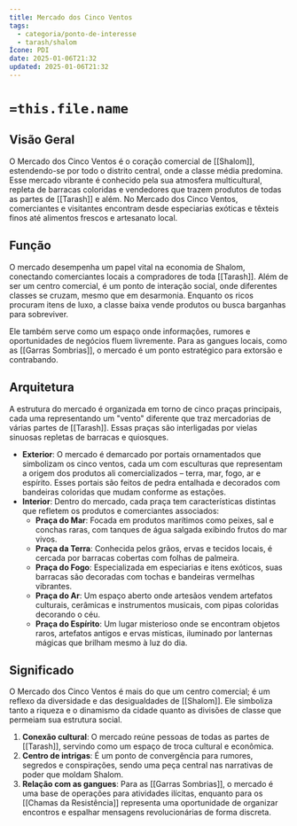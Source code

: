 ```yaml
---
title: Mercado dos Cinco Ventos
tags:
  - categoria/ponto-de-interesse
  - tarash/shalom
Ícone: PDI
date: 2025-01-06T21:32
updated: 2025-01-06T21:32
---
```


# `=this.file.name`

## Visão Geral

O Mercado dos Cinco Ventos é o coração comercial de [[Shalom]], estendendo-se por todo o distrito central, onde a classe média predomina. Esse mercado vibrante é conhecido pela sua atmosfera multicultural, repleta de barracas coloridas e vendedores que trazem produtos de todas as partes de [[Tarash]] e além. No Mercado dos Cinco Ventos, comerciantes e visitantes encontram desde especiarias exóticas e têxteis finos até alimentos frescos e artesanato local.

## Função

O mercado desempenha um papel vital na economia de Shalom, conectando comerciantes locais a compradores de toda [[Tarash]]. Além de ser um centro comercial, é um ponto de interação social, onde diferentes classes se cruzam, mesmo que em desarmonia. Enquanto os ricos procuram itens de luxo, a classe baixa vende produtos ou busca barganhas para sobreviver.

Ele também serve como um espaço onde informações, rumores e oportunidades de negócios fluem livremente. Para as gangues locais, como as [[Garras Sombrias]], o mercado é um ponto estratégico para extorsão e contrabando.

## Arquitetura

A estrutura do mercado é organizada em torno de cinco praças principais, cada uma representando um "vento" diferente que traz mercadorias de várias partes de [[Tarash]]. Essas praças são interligadas por vielas sinuosas repletas de barracas e quiosques.

- **Exterior**: O mercado é demarcado por portais ornamentados que simbolizam os cinco ventos, cada um com esculturas que representam a origem dos produtos ali comercializados – terra, mar, fogo, ar e espírito. Esses portais são feitos de pedra entalhada e decorados com bandeiras coloridas que mudam conforme as estações.
- **Interior**: Dentro do mercado, cada praça tem características distintas que refletem os produtos e comerciantes associados:
    - **Praça do Mar**: Focada em produtos marítimos como peixes, sal e conchas raras, com tanques de água salgada exibindo frutos do mar vivos.
    - **Praça da Terra**: Conhecida pelos grãos, ervas e tecidos locais, é cercada por barracas cobertas com folhas de palmeira.
    - **Praça do Fogo**: Especializada em especiarias e itens exóticos, suas barracas são decoradas com tochas e bandeiras vermelhas vibrantes.
    - **Praça do Ar**: Um espaço aberto onde artesãos vendem artefatos culturais, cerâmicas e instrumentos musicais, com pipas coloridas decorando o céu.
    - **Praça do Espírito**: Um lugar misterioso onde se encontram objetos raros, artefatos antigos e ervas místicas, iluminado por lanternas mágicas que brilham mesmo à luz do dia.

## Significado

O Mercado dos Cinco Ventos é mais do que um centro comercial; é um reflexo da diversidade e das desigualdades de [[Shalom]]. Ele simboliza tanto a riqueza e o dinamismo da cidade quanto as divisões de classe que permeiam sua estrutura social.

1. **Conexão cultural**: O mercado reúne pessoas de todas as partes de [[Tarash]], servindo como um espaço de troca cultural e econômica.
2. **Centro de intrigas**: É um ponto de convergência para rumores, segredos e conspirações, sendo uma peça central nas narrativas de poder que moldam Shalom.
3. **Relação com as gangues**: Para as [[Garras Sombrias]], o mercado é uma base de operações para atividades ilícitas, enquanto para os [[Chamas da Resistência]] representa uma oportunidade de organizar encontros e espalhar mensagens revolucionárias de forma discreta.
